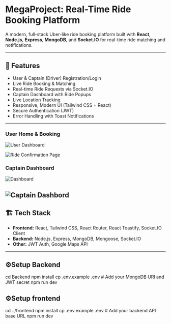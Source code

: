 # MegaProject: Real-Time Ride Booking Platform

A modern, full-stack Uber-like ride booking platform built with **React**, **Node.js**, **Express**, **MongoDB**, and **Socket.IO** for real-time ride matching and notifications.

---

## 🚀 Features

- User & Captain (Driver) Registration/Login
- Live Ride Booking & Matching
- Real-time Ride Requests via Socket.IO
- Captain Dashboard with Ride Popups
- Live Location Tracking
- Responsive, Modern UI (Tailwind CSS + React)
- Secure Authentication (JWT)
- Error Handling with Toast Notifications

---



### User Home & Booking


![User Dashboard](https://github.com/user-attachments/assets/133e7054-e3b6-4cd7-9903-6fb22c4d3729)

![Ride Confirmation Page](https://github.com/user-attachments/assets/fb9e4600-1044-4883-b231-b676d07b4655)

### Captain Dashboard

![Dashboard
](https://github.com/user-attachments/assets/46eb8b71-50a6-409f-85c2-7ed189cea77c)
 
![Captain Dashbord](https://github.com/user-attachments/assets/48befb8b-8935-4a24-88a0-db78ed172215)
---

## 🏗️ Tech Stack

- **Frontend:** React, Tailwind CSS, React Router, React Toastify, Socket.IO Client
- **Backend:** Node.js, Express, MongoDB, Mongoose, Socket.IO
- **Other:** JWT Auth, Google Maps API

---

## ⚙️Setup Backend
cd Backend
npm install
cp .env.example .env   # Add your MongoDB URI and JWT secret
npm run dev

## ⚙️Setup frontend
cd ../frontend
npm install
cp .env.example .env   # Add your backend API base URL
npm run dev

